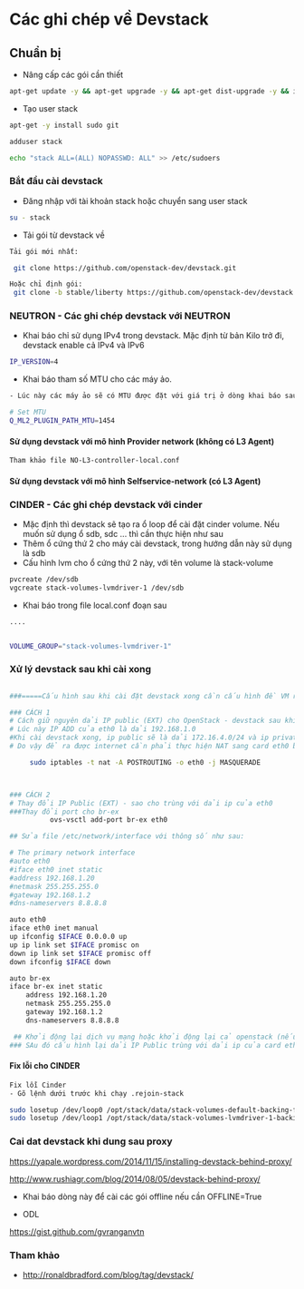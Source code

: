 # Các ghi chép về Devstack

## Chuẩn bị

- Nâng cấp các gói cần thiết
```sh
apt-get update -y && apt-get upgrade -y && apt-get dist-upgrade -y && init 6
```

- Tạo user stack
```sh
apt-get -y install sudo git

adduser stack

echo "stack ALL=(ALL) NOPASSWD: ALL" >> /etc/sudoers
```

### Bắt đầu cài devstack 

- Đăng nhập với tài khoản stack hoặc chuyển sang user stack
```sh
su - stack
```

- Tải gói từ devstack về

```sh
Tải gói mới nhất: 

 git clone https://github.com/openstack-dev/devstack.git

Hoặc chỉ định gói:
 git clone -b stable/liberty https://github.com/openstack-dev/devstack.git

```

### NEUTRON - Các ghi chép devstack với NEUTRON

- Khai báo chỉ sử dụng IPv4 trong devstack. Mặc định từ bản Kilo trở đi, devstack enable cả IPv4 và IPv6
```sh
IP_VERSION=4
```

- Khai báo tham số MTU cho các máy ảo.
```sh
- Lúc này các máy ảo sẽ có MTU được đặt với giá trị ở dòng khai báo sau:

# Set MTU
Q_ML2_PLUGIN_PATH_MTU=1454

```

#### Sử dụng devstack với mô hình Provider network (không có L3 Agent)
```sh
Tham khảo file NO-L3-controller-local.conf
```

#### Sử dụng devstack với mô hình Selfservice-network (có L3 Agent)


### CINDER - Các ghi chép devstack với cinder

- Mặc định thì devstack sẽ tạo ra ổ loop để cài đặt cinder volume. Nếu muốn sử dụng ổ sdb, sdc ... thì cần thực hiện như sau
 - Thêm ổ cứng thứ 2 cho máy cài devstack, trong hướng dẫn này sử dụng là sdb
 - Cấu hình lvm cho ổ cứng thứ 2 này, với tên volume là stack-volume
 
 ```sh
 pvcreate /dev/sdb
 vgcreate stack-volumes-lvmdriver-1 /dev/sdb
 ```
 - Khai báo trong file local.conf đoạn sau
 ```sh
 ....
 
 
 VOLUME_GROUP="stack-volumes-lvmdriver-1"
 ```
 

 
### Xử lý devstack sau khi cài xong
```sh

###=====Cấu hình sau khi cài đặt devstack xong cần cấu hình đề VM ra được internet======####

### CÁCH 1
# Cách giữ nguyên dải IP public (EXT) cho OpenStack - devstack sau khi cài và giúp máy ảo có thể ra được internet.
# Lúc này IP ADD của eth0 là dải 192.168.1.0
#Khi cài devstack xong, ip public sẽ là dải 172.16.4.0/24 và ip private là 10.0.0.0/24
# Do vậy để ra được internet cần phải thực hiện NAT sang card eth0 bằng lệnh sau:

     sudo iptables -t nat -A POSTROUTING -o eth0 -j MASQUERADE



### CÁCH 2
# Thay đổi IP Public (EXT) - sao cho trùng với dải ip của eth0
###Thay đổi port cho br-ex
          ovs-vsctl add-port br-ex eth0

## Sửa file /etc/network/interface với thông số như sau:

# The primary network interface
#auto eth0
#iface eth0 inet static
#address 192.168.1.20
#netmask 255.255.255.0
#gateway 192.168.1.2
#dns-nameservers 8.8.8.8

auto eth0
iface eth0 inet manual
up ifconfig $IFACE 0.0.0.0 up
up ip link set $IFACE promisc on
down ip link set $IFACE promisc off
down ifconfig $IFACE down

auto br-ex
iface br-ex inet static
    address 192.168.1.20
    netmask 255.255.255.0
    gateway 192.168.1.2
    dns-nameservers 8.8.8.8

 ## Khởi động lại dịch vụ mạng hoặc khởi động lại cả openstack (nếu khởi động lại openstack nhớ chạy lệnh rejoin-stack.sh)
### SAu đó cấu hình lại dải IP Public trùng với dải ip của card eth0 là ok

```

#### Fix lỗi cho CINDER 
```sh
Fix lỗi Cinder
- Gõ lệnh dưới trước khi chạy .rejoin-stack

sudo losetup /dev/loop0 /opt/stack/data/stack-volumes-default-backing-file
sudo losetup /dev/loop1 /opt/stack/data/stack-volumes-lvmdriver-1-backing-file

```
 
### Cai dat devstack khi dung sau proxy

https://yapale.wordpress.com/2014/11/15/installing-devstack-behind-proxy/

http://www.rushiagr.com/blog/2014/08/05/devstack-behind-proxy/


- Khai báo dòng này để cài các gói offline nếu cần 
OFFLINE=True


- ODL 

https://gist.github.com/gvranganvtn


### Tham khảo
- http://ronaldbradford.com/blog/tag/devstack/
